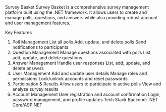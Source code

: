 Survey Basket
Survey Basket is a comprehensive survey management platform built using the .NET framework. It allows users to create and manage polls, questions, and answers while also providing robust account and user management features.

Key Features
1. Poll Management
List all polls
Add, update, and delete polls
Send notifications to participants
2. Question Management
Manage questions associated with polls
List, add, update, and delete questions
3. Answer Management
Handle user responses
List, add, update, and delete answers
4. User Management
Add and update user details
Manage roles and permissions
Lock/unlock accounts and reset passwords
5. Participation & Results
Allow users to participate in active polls
View and analyze survey results
6. Account Management
User registration and account confirmation
Login, password management, and profile updates
Tech Stack
Backend: .NET Core/ASP.NET